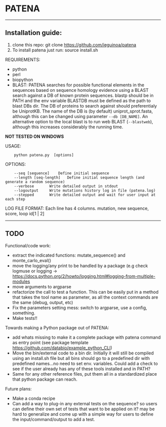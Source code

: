 # PATENA


-------------------------------------------------------------------------

## Installation guide:

1. clone this repo: git clone https://github.com/ieguinoa/patena
1. To install patena just run: source install.sh


REQUIREMENTS: 
* python
* perl
* biopython
* BLAST: PATENA searches for possible functional elements in the sequences based on sequence homology evidence using a BLAST search against a DB of known protein sequences. blastp should be in PATH and the env variable BLASTDB must be defined as the path to blast DBs dir. The DB of proteins to search against should preferentialy be UniprotKB. The name of the DB is (by default) uniprot_sprot.fasta, although this can be changed using parameter `--db [DB_NAME]`. An alternative option to the local blast is to run web BLAST (`--blastweb`), although this increases considerably the running time.

**NOT TESTED ON WINDOWS**


USAGE:   
```
	python patena.py  [options]
```

OPTIONS:
```	
	--seq [sequence]	Define initial sequence
	--length [seq-length]   Define initial sequence length (and generate a random sequence)
	--verbose		Write detailed output in stdout
	--logoutput		Write mutations history log in file (patena.log)
 	--stepped 		Write detailed output and wait for user input at each step
```



LOG FILE FORMAT:
	Each line has 4 columns. mutation, new sequence, score, loop id[1 | 2]



-------------------------------------------------------------------------

     
## TODO

Functional/code work:
 - extract the indicated functions: mutate_sequence() and  monte_carlo_eval() 
 - move the logging/any print  to be handled by a package (e.g check logmuse or logging ->  https://docs.python.org/2/howto/logging.html#logging-from-multiple-modules
 - move arguments to argparse
 - refactorize the call to test a function. This can be easily put in a method that takes the tool name as parameter, as all the context commands are the same (debug, output, etc)
 - Fix the parameters setting mess: switch to argparse, use a config, something.
 - Make tests!!


Towards making a Python package out of PATENA:
- add whats missing to make it a complete package with patena command as entry point  (see package template https://github.com/databio/example_python_CLI)
 - Move the bin/external code to a bin dir. Initially it will still be compiled using an install.sh file but all bins should go to a predefined dir with predefined names...no need to set env. variables.
Could add a check to see if the user already has any of these tools installed and in PATH?
 - Same for any other reference files, put them all in a standardized place that python package can reach.


Future plans:
 - Make a conda recipe
 - Can add a way to plug-in any external tests on the sequence? so users can define their own set of tests that want to be applied on it? may be hard to generalize and come up with a simple way for users to define the input/command/output to add a test. 
